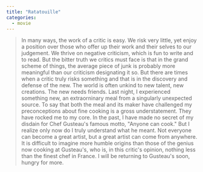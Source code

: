 ```yaml
---
title: "Ratatouille"
categories:
  - movie
---
```


> In many ways, the work of a critic is easy.
> We risk very little, yet enjoy a position over those who offer up their work and their selves to our judgement.
> We thrive on negative criticism, which is fun to write and to read.
> But the bitter truth we critics must face is that in the grand scheme of things, the average piece of junk is probably more meaningful than our criticism designating it so.
> But there are times when a critic truly risks something and that is in the discovery and defense of the new.
> The world is often unkind to new talent, new creations. The new needs friends.
> Last night, I experienced something new, an extraorninary meal from a singularly unexpected source.
> To say that both the meal and its maker have challenged my preconceptions about fine cooking is a gross understatement.
> They have rocked me to my core.
> In the past, I have made no secret of my disdain for Chef Gusteau's famous motto, "Anyone can cook."
> But I realize only now do I truly understand what he meant.
> Not everyone can become a great artist, but a great artist can come from anywhere.
> It is difficult to imagine more humble origins than those of the genius now cooking at Gusteau's, who is, in this critic's opinion, nothing less than the finest chef in France.
> I will be returning to Gusteau's soon, hungry for more.

